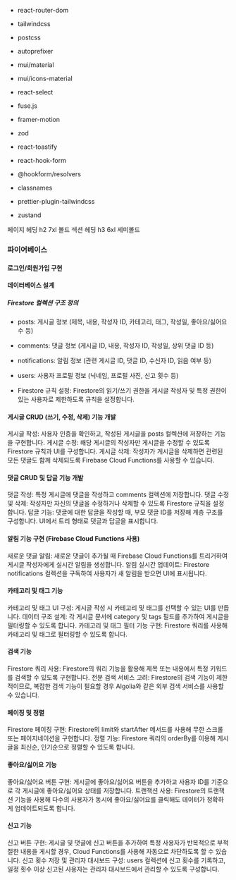 - react-router-dom
- tailwindcss
- postcss
- autoprefixer
- mui/material
- mui/icons-material

- react-select
- fuse.js
- framer-motion
- zod
- react-toastify
- react-hook-form
- @hookform/resolvers

- classnames

- prettier-plugin-tailwindcss

- zustand

페이지 헤딩 h2 7xl 볼드
섹션 헤딩 h3 6xl 세미볼드

### 파이어베이스

#### 로그인/회원가입 구현

#### 데이터베이스 설계

##### Firestore 컬렉션 구조 정의

- posts: 게시글 정보 (제목, 내용, 작성자 ID, 카테고리, 태그, 작성일, 좋아요/싫어요 수 등)
- comments: 댓글 정보 (게시글 ID, 내용, 작성자 ID, 작성일, 상위 댓글 ID 등)
- notifications: 알림 정보 (관련 게시글 ID, 댓글 ID, 수신자 ID, 읽음 여부 등)
- users: 사용자 프로필 정보 (닉네임, 프로필 사진, 신고 횟수 등)

- Firestore 규칙 설정: Firestore의 읽기/쓰기 권한을 게시글 작성자 및 특정 권한이 있는 사용자로 제한하도록 규칙을 설정합니다.

#### 게시글 CRUD (쓰기, 수정, 삭제) 기능 개발

게시글 작성: 사용자 인증을 확인하고, 작성된 게시글을 posts 컬렉션에 저장하는 기능을 구현합니다.
게시글 수정: 해당 게시글의 작성자만 게시글을 수정할 수 있도록 Firestore 규칙과 UI를 구성합니다.
게시글 삭제: 작성자가 게시글을 삭제하면 관련된 모든 댓글도 함께 삭제되도록 Firebase Cloud Functions를 사용할 수 있습니다.

#### 댓글 CRUD 및 답글 기능 개발

댓글 작성: 특정 게시글에 댓글을 작성하고 comments 컬렉션에 저장합니다.
댓글 수정 및 삭제: 작성자만 자신의 댓글을 수정하거나 삭제할 수 있도록 Firestore 규칙을 설정합니다.
답글 기능: 댓글에 대한 답글을 작성할 때, 부모 댓글 ID를 저장해 계층 구조를 구성합니다. UI에서 트리 형태로 댓글과 답글을 표시합니다.

#### 알림 기능 구현 (Firebase Cloud Functions 사용)

새로운 댓글 알림: 새로운 댓글이 추가될 때 Firebase Cloud Functions를 트리거하여 게시글 작성자에게 실시간 알림을 생성합니다.
알림 실시간 업데이트: Firestore notifications 컬렉션을 구독하여 사용자가 새 알림을 받으면 UI에 표시됩니다.

#### 카테고리 및 태그 기능

카테고리 및 태그 UI 구성: 게시글 작성 시 카테고리 및 태그를 선택할 수 있는 UI를 만듭니다.
데이터 구조 설계: 각 게시글 문서에 category 및 tags 필드를 추가하여 게시글을 필터링할 수 있도록 합니다.
카테고리 및 태그 필터 기능 구현: Firestore 쿼리를 사용해 카테고리 및 태그로 필터링할 수 있도록 합니다.

#### 검색 기능

Firestore 쿼리 사용: Firestore의 쿼리 기능을 활용해 제목 또는 내용에서 특정 키워드를 검색할 수 있도록 구현합니다.
전문 검색 서비스 고려: Firestore의 검색 기능이 제한적이므로, 복잡한 검색 기능이 필요할 경우 Algolia와 같은 외부 검색 서비스를 사용할 수 있습니다.

#### 페이징 및 정렬

Firestore 페이징 구현: Firestore의 limit와 startAfter 메서드를 사용해 무한 스크롤 또는 페이지네이션을 구현합니다.
정렬 기능: Firestore 쿼리의 orderBy를 이용해 게시글을 최신순, 인기순으로 정렬할 수 있도록 합니다.

#### 좋아요/싫어요 기능

좋아요/싫어요 버튼 구현: 게시글에 좋아요/싫어요 버튼을 추가하고 사용자 ID를 기준으로 각 게시글에 좋아요/싫어요 상태를 저장합니다.
트랜잭션 사용: Firestore의 트랜잭션 기능을 사용해 다수의 사용자가 동시에 좋아요/싫어요를 클릭해도 데이터가 정확하게 업데이트되도록 합니다.

#### 신고 기능

신고 버튼 구현: 게시글 및 댓글에 신고 버튼을 추가하여 특정 사용자가 반복적으로 부적절한 내용을 게시할 경우, Cloud Functions를 사용해 자동으로 차단하도록 할 수 있습니다.
신고 횟수 저장 및 관리자 대시보드 구성: users 컬렉션에 신고 횟수를 기록하고, 일정 횟수 이상 신고된 사용자는 관리자 대시보드에서 관리할 수 있도록 구성합니다.
